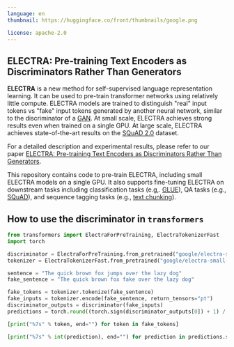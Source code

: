 ```yaml
---
language: en
thumbnail: https://huggingface.co/front/thumbnails/google.png

license: apache-2.0
---
```


## ELECTRA: Pre-training Text Encoders as Discriminators Rather Than Generators

**ELECTRA** is a new method for self-supervised language representation learning. It can be used to pre-train transformer networks using relatively little compute. ELECTRA models are trained to distinguish "real" input tokens vs "fake" input tokens generated by another neural network, similar to the discriminator of a [GAN](https://arxiv.org/pdf/1406.2661.pdf). At small scale, ELECTRA achieves strong results even when trained on a single GPU. At large scale, ELECTRA achieves state-of-the-art results on the [SQuAD 2.0](https://rajpurkar.github.io/SQuAD-explorer/) dataset.

For a detailed description and experimental results, please refer to our paper [ELECTRA: Pre-training Text Encoders as Discriminators Rather Than Generators](https://openreview.net/pdf?id=r1xMH1BtvB).

This repository contains code to pre-train ELECTRA, including small ELECTRA models on a single GPU. It also supports fine-tuning ELECTRA on downstream tasks including classification tasks (e.g,. [GLUE](https://gluebenchmark.com/)), QA tasks (e.g., [SQuAD](https://rajpurkar.github.io/SQuAD-explorer/)), and sequence tagging tasks (e.g., [text chunking](https://www.clips.uantwerpen.be/conll2000/chunking/)).

## How to use the discriminator in `transformers`

```python
from transformers import ElectraForPreTraining, ElectraTokenizerFast
import torch

discriminator = ElectraForPreTraining.from_pretrained("google/electra-small-discriminator")
tokenizer = ElectraTokenizerFast.from_pretrained("google/electra-small-discriminator")

sentence = "The quick brown fox jumps over the lazy dog"
fake_sentence = "The quick brown fox fake over the lazy dog"

fake_tokens = tokenizer.tokenize(fake_sentence)
fake_inputs = tokenizer.encode(fake_sentence, return_tensors="pt")
discriminator_outputs = discriminator(fake_inputs)
predictions = torch.round((torch.sign(discriminator_outputs[0]) + 1) / 2)

[print("%7s" % token, end="") for token in fake_tokens]

[print("%7s" % int(prediction), end="") for prediction in predictions.squeeze().tolist()]
```

